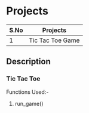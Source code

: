 # Projects
|S.No|Projects|
|----|--------|
|1|Tic Tac Toe Game|

## Description ##
### Tic Tac Toe ###
Functions Used:-
1. run_game()
